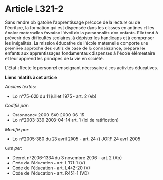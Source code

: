 # Article L321-2

Sans rendre obligatoire l'apprentissage précoce de la lecture ou de l'écriture, la formation qui est dispensée dans les
classes enfantines et les écoles maternelles favorise l'éveil de la personnalité des enfants. Elle tend à prévenir des
difficultés scolaires, à dépister les handicaps et à compenser les inégalités. La mission éducative de l'école maternelle
comporte une première approche des outils de base de la connaissance, prépare les enfants aux apprentissages fondamentaux
dispensés à l'école élémentaire et leur apprend les principes de la vie en société.

L'Etat affecte le personnel enseignant nécessaire à ces activités éducatives.

**Liens relatifs à cet article**

_Anciens textes_:

  - Loi n°75-620 du 11 juillet 1975 - art. 2 (Ab)

_Codifié par_:

  - Ordonnance 2000-549 2000-06-15
  - Loi n°2003-339 2003-04-14 art. 1 (loi de ratification)

_Modifié par_:

  - Loi n°2005-380 du 23 avril 2005 - art. 24 () JORF 24 avril 2005

_Cité par_:

  - Décret n°2006-1334 du 3 novembre 2006 - art. 2 (Ab)
  - Code de l'éducation - art. L371-1 (V)
  - Code de l'éducation - art. L442-20 (V)
  - Code de l'éducation - art. R451-1 (VD)
